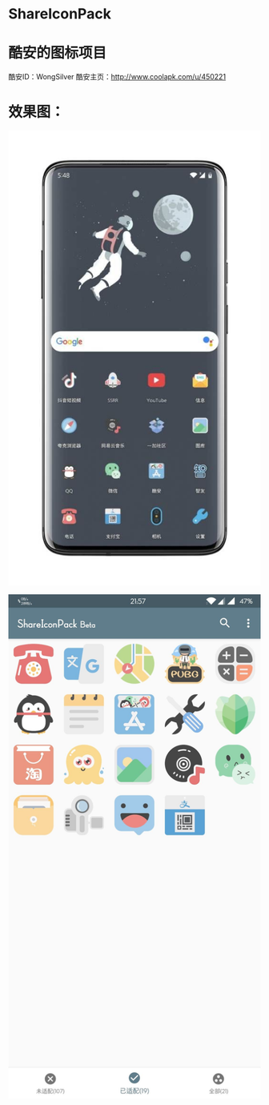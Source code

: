# ShareIconPack
# 酷安的图标项目
酷安ID：WongSilver
酷安主页：http://www.coolapk.com/u/450221


# 效果图：

![image](https://github.com/WongSilver/ShareIconPack/blob/master/IMG/a.jpg)

![image](https://github.com/WongSilver/ShareIconPack/blob/master/IMG/b.jpg)
